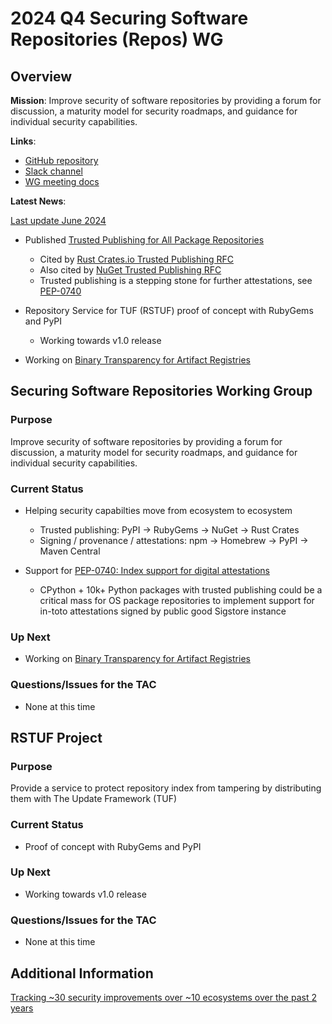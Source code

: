 # 2024 Q4 Securing Software Repositories (Repos) WG

## Overview

**Mission**: Improve security of software repositories by providing a forum for discussion, a maturity model for security roadmaps, and guidance for individual security capabilities.

**Links**:
- [GitHub repository](https://github.com/ossf/wg-securing-software-repos)
- [Slack channel](https://openssf.slack.com/archives/C034CBLMQ9G)
- [WG meeting docs](https://docs.google.com/document/d/1HzA4M4toiExUYQAkuLqimy4EuuunHagUQ7rZKJDb1Os/edit?usp=sharing)

**Latest News**:

[Last update June 2024](https://docs.google.com/presentation/d/1PWxTw8yiSnLlClMK0K83hff5XHnkKDkw0OYM0ldWKsk/edit?usp=sharing)

- Published [Trusted Publishing for All Package Repositories](https://repos.openssf.org/trusted-publishers-for-all-package-repositories)
  - Cited by [Rust Crates.io Trusted Publishing RFC](https://github.com/rust-lang/rfcs/pull/3691)
  - Also cited by [NuGet Trusted Publishing RFC](https://github.com/NuGet/Home/pull/13673)
  - Trusted publishing is a stepping stone for further attestations, see [PEP-0740](https://peps.python.org/pep-0740/)

- Repository Service for TUF (RSTUF) proof of concept with RubyGems and PyPI
  - Working towards v1.0 release

- Working on [Binary Transparency for Artifact Registries](https://github.com/ossf/wg-securing-software-repos/pull/48)

## Securing Software Repositories Working Group

### Purpose

Improve security of software repositories by providing a forum for discussion, a maturity model for security roadmaps, and guidance for individual security capabilities.

### Current Status

- Helping security capabilties move from ecosystem to ecosystem
  - Trusted publishing: PyPI -> RubyGems -> NuGet -> Rust Crates
  - Signing / provenance / attestations: npm -> Homebrew -> PyPI -> Maven Central

- Support for [PEP-0740: Index support for digital attestations](https://peps.python.org/pep-0740/)
  - CPython + 10k+ Python packages with trusted publishing could be a critical mass for OS package repositories to implement support for in-toto attestations signed by public good Sigstore instance

### Up Next

- Working on [Binary Transparency for Artifact Registries](https://github.com/ossf/wg-securing-software-repos/pull/48)

### Questions/Issues for the TAC

- None at this time

## RSTUF Project

### Purpose

Provide a service to protect repository index from tampering by distributing them with The Update Framework (TUF) 

### Current Status

- Proof of concept with RubyGems and PyPI

### Up Next

- Working towards v1.0 release

### Questions/Issues for the TAC

- None at this time

## Additional Information

[Tracking ~30 security improvements over ~10 ecosystems over the past 2 years](https://docs.google.com/spreadsheets/d/1JydRQSJ2jTHREmWXXlzlFdhKJ_sY7cORKp_6AI6mRNw/edit?usp=sharing)

